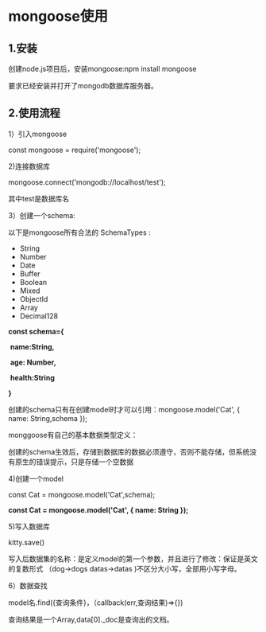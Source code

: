 # mongoose使用

## 1.安装

创建node.js项目后，安装mongoose:npm install mongoose

要求已经安装并打开了mongodb数据库服务器。

## 2.使用流程

1）引入mongoose

const mongoose = require('mongoose');

2)连接数据库

mongoose.connect('mongodb://localhost/test');

其中test是数据库名

3）创建一个schema:

以下是mongoose所有合法的 SchemaTypes :

- String
- Number
- Date
- Buffer
- Boolean
- Mixed
- ObjectId
- Array
- Decimal128

**const schema={**

​    **name:String,**

​    **age: Number,**

​    **health:String**

**}**

创建的schema只有在创建model时才可以引用：mongoose.model('Cat', { name: String,schema });

monggoose有自己的基本数据类型定义：

创建的schema生效后，存储到数据库的数据必须遵守，否则不能存储，但系统没有原生的错误提示，只是存储一个空数据

4)创建一个model

const Cat = mongoose.model('Cat',schema);

**const Cat = mongoose.model('Cat', { name: String });**

5)写入数据库

kitty.save()

写入后数据集的名称：是定义model的第一个参数，并且进行了修改：保证是英文的复数形式 （dog->dogs   datas->datas )不区分大小写，全部用小写字母。

6）数据查找

model名.find({查询条件}，（callback(err,查询结果)=>{})

查询结果是一个Array,data[0]._doc是查询出的文档。